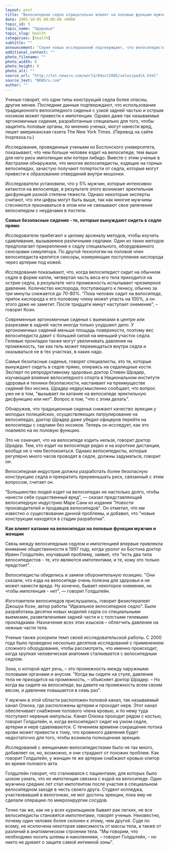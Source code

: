 ```yaml
---
layout: post
title: "Велосипедное седло отрицательно влияет на половые функции мужчин и женщин"
date: 2005-10-05 00:00:00 +0000
topic_id: 5
topic_name: "Здоровье"
topic_slug: health
categories: [health]
subtitle: ""
announcement: "Серия новых исследований подтверждает, что велосипедисты должны очень осмотрительно подходить к выбору велосипедного седла. В особенности это касается мужчин. Десятки исследований в этой области из различных научных журналов были обобщены в трех статьях сентябрьского выпуска Journal of Sexual Medicine."
additional_content: ""
photo_filename: ""
photo_width: 0
photo_height: 0
photo_alt: ""
source_url: "http://txt.newsru.com/world/04oct2005/velosipedik.html"
source_text: "NEWSru.com"
author: ""
---
```

Ученые говорят, что одни типы конструкций седла более опасны, другие менее. Последние данные подтверждают, что использование традиционного велосипедного сиденья с узкой задней частью и острым носиком может привести к импотенции. Однако даже так называемые эргономичные сидения, разработанные специально для того, чтобы защитить половые органы, по мнению ученых, могут нанести вред, пишет американская газета The New York Times. (Перевод на сайте Inopressa.ru.)

Исследования, проведенные учеными из Бостонского университета, показывают, что чем больше человек ездит на велосипеде, тем выше для него риск импотенции или потери либидо. Вместе с этим ученые в Австралии обнаружили, что многие велосипедисты, ездящие на горных велосипедах, зачастую получают потертости от седла, которые могут привести к образованию отвердений внутри мошонки.

Исследователи установили, что у 5% мужчин, которые интенсивно катаются на велосипеде, в результате этого возникает эректильная дисфункция разной степени тяжести. Однако некоторые эксперты считают, что эти цифры могут быть выше, так как многие мужчины стесняются признаваться в этом или не связывают свое увлечение велосипедом с неудачами в постели.

<strong>Самые безопасные сидения - те, которые вынуждают сидеть в седле прямо</strong>

Исследователи прибегают к целому арсеналу методов, чтобы изучить сдавливание, вызываемое различными седлами. Один из таких методов предполагает прикрепление к седлу специального, оборудованного сенсорами симулятора. По другой технологии на половой член велосипедиста крепятся сенсоры, измеряющие поступление кислорода через артерии под кожей.

Исследования показывают, что, когда велосипедист сидит на обычном седле в форме капли, четвертая часть веса его тела приходится на острие седла, в результате чего промежность испытывает чрезмерное давление. Количество кислорода, поступающего к пенису, обычно за три минуты снижается до 70-80%. "Пока человек сидит на велосипеде, приток кислорода к его половому члену может упасть на 100%, а он этого даже не заметит. После тридцати минут наступает онемение", – говорит Коэн.

Современные эргономичные сиденья с выемками в центре или разрезами в задней части иногда только ухудшают дело. У эргономичных сидений меньше площадь поверхности, поэтому вес велосипедиста давит с большей силой на меньший участок седла. Гелевые прокладки также могут увеличивать давление на промежность, так как гель может перемещаться внутри седла и оказываться не в тех участках, в каких надо.

Самые безопасные сиденья, говорят специалисты, это те, которые вынуждают сидеть в седле прямо, опираясь на седалищные кости. Эксперт по репродуктивному здоровью доктор Стивен Шрадер, изучающий влияние велосипедного спорта в Национальном институте здоровья и техники безопасности, настаивает на преимуществе сидений без носика. Шрадер недвусмысленно сообщает, что вопрос уже не в том, "вызывает ли катание на велосипеде эректильную дисфункцию или нет". Вопрос в том, "что с этим делать".

Обнаружив, что традиционные сиденья снижают качество эрекции у молодых полицейских, осуществляющих патрулирование на велосипедах, доктор Шрадер даже убедил офицеров перейти на велосипеды с седлами без носиков. Теперь он исследует, как это повлияло на их половую функцию.

Это не означает, что на велосипеде ездить нельзя, говорит доктор Шрадер. Тем, кто ездит на велосипеде редко и на короткие дистанции, вообще не о чем беспокоиться. Однако велосипедисты, которые регулярно много часов проводят в седле, должны задуматься, говорит он.

Велосипедная индустрия должна разработать более безопасную конструкцию седла и прекратить приуменьшать риск, связанный с этим вопросом, считает он.

"Большинство людей ездят на велосипедах не настолько долго, чтобы нанести себе существенный вред", &mdash; сказал представляющий велосипедную индустрию Марк Сани из издания "Новости производителей и продавцов велосипедов". Он отметил, что им известно о существовании данной проблемы, и добавил, что "новые конструкции находятся в стадии разработки".

<strong>Как влияет катание на велосипедах на половые функции мужчин и женщин</strong>

Связь между велосипедным седлом и импотенцией впервые привлекла внимание общественности в 1997 году, когда уролог из Бостона доктор Ирвин Голдштейн, изучавший проблему, заявил, что "есть два типа велосипедистов - те, кто являются импотентами, и те, кому это только предстоит".

Велосипедисты обиделись и заняли оборонительную позицию. "Они сказали, что езда на велосипеде очень полезна для здоровья и не может нанести вреда. Ну конечно, бывает некоторое онемение, но чтобы импотенция - нет", &mdash; говорит Голдштейн.

Изготовители велосипедов прислушались, говорит физиотерапевт Джошуа Коэн, автор работы "Идеальное велосипедное седло". Были разработаны десятки новых моделей седла со специальными выемками, разветвлениями задней части и с толстыми гелевыми прокладками. Назначение всех этих изысков – облегчить давление на нежные части тела.

Ученые также ускорили темп своей исследовательской работы. С 2000 года было проведено несколько десятков исследований с применением сложного оборудования, чтобы рассмотреть, что именно происходит, когда хрупкая человеческая анатомия сталкивается с велосипедным седлом.

Зона, о которой идет речь, – это промежность между наружными половыми органами и анусом. "Когда вы сидите на стуле, давление тела не приходится на промежность, – объясняет доктор Шрадер. – Но когда вы сидите на велосипеде, вы давите на промежность всем своим весом, и давление повышается в семь раз".

У мужчин в этой области расположен половой канал, так называемый канал Олкока, где расположены артерии и проходит нерв. Этот канал обеспечивает снабжение полового члена кровью, и по нему туда поступают нервные импульсы. Канал Олкока проходит рядом с костью, говорит Голдштейн, и, когда велосипедист сидит на узком седле, артерии и нерв сдавливаются. С течением времени сокращение потока крови может привести к тому, что кровяного давления будет недостаточно для того, чтобы возникла полноценная эрекция.

Исследований с женщинами-велосипедистками было не так много, добавляет он, но, возможно, и они страдают от похожих проблем. Как говорит Голдштейн, у женщин те же артерии снабжают кровью клитор во время полового акта.

Голдштейн говорит, что сталкивался с пациентами, для которых было шоком узнать, что их импотенция связана с ездой на велосипеде. Один мужчина средних лет стал импотентом после участия в специальном велосипедном заезде в честь своего друга. Студент колледжа, участвовавший в велогонках, не мог достичь эрекции, пока ему не сделали операцию по микрохирургии сосудов.

Точно так же, как не у всех курильщиков бывает рак легких, не все велосипедисты становятся импотентами, говорят ученые. Неизвестно, почему один человек более склонен к этому, чем другой. Судя по всему, не исключена некоторая зависимость от массы тела, а также от различий в анатомическом строении тела. "Мы говорим, что необходимо носить шлемы и наколенники, – говорит Голдштейн, – но никто не думает о защите самой интимной зоны".
